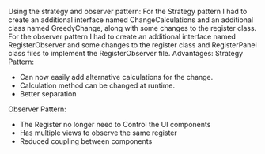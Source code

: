 Using the strategy and observer pattern:
For the Strategy pattern I had to create an additional interface named ChangeCalculations 
  and an additional class named GreedyChange, along with some changes to the register class.
For the observer pattern I had to create an additional interface named RegisterObserver and
  some changes to the register class and RegisterPanel class files to implement the RegisterObserver
  file.
Advantages:
  Strategy Pattern:
  - Can now easily add alternative calculations for the change.
  - Calculation method can be changed at runtime.
  - Better separation
  
  Observer Pattern:
  - The Register no longer need to Control the UI components
  - Has multiple views to observe the same register
  - Reduced coupling between components


